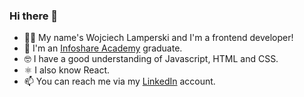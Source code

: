 ### Hi there 👋

- 🙍‍♂️ My name's Wojciech Lamperski and I'm a frontend developer! <br/>
- 📝 I'm an [Infoshare Academy](https://infoshareacademy.com/) graduate. <br/>
- 🤓 I have a good understanding of Javascript, HTML and CSS.
- ⚛️ I also know React. <br/>
- 📫 You can reach me via my [LinkedIn](https://www.linkedin.com/in/wojciech-lamperski/) account. <br/>

<!--
**WojciechLamperski/wojciechlamperski** is a ✨ _special_ ✨ repository because its `README.md` (this file) appears on your GitHub profile.

Here are some ideas to get you started:

- 🔭 I’m currently working on ...
- 🌱 I’m currently learning ...
- 👯 I’m looking to collaborate on ...
- 🤔 I’m looking for help with ...
- 💬 Ask me about ...
- 📫 How to reach me: ...
- 😄 Pronouns: ...
- ⚡ Fun fact: ...
-->

